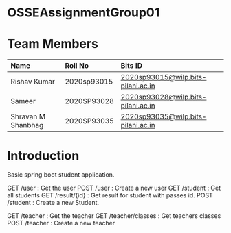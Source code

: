 # OSSEAssignmentGroup01

# Team Members
| Name                | Roll No     | Bits ID                            |
| :------------------ | :-----------| :--------------------------------- |
| Rishav Kumar        | 2020sp93015 | 2020sp93015@wilp.bits-pilani.ac.in |
| Sameer              | 2020SP93028 | 2020sp93028@wilp.bits-pilani.ac.in |
| Shravan M Shanbhag  | 2020SP93035 | 2020sp93035@wilp.bits-pilani.ac.in |

# Introduction
Basic spring boot student application.

GET /user :  Get the user
POST /user : Create a new user
GET /student : Get all students
GET /result/{id} : Get result for student with passes id.
POST /student : Create a new Student.

GET /teacher : Get the teacher
GET /teacher/classes : Get teachers classes
POST /teacher : Create a new teacher




